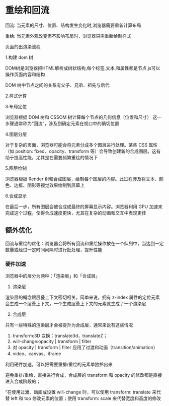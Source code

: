 # 重绘和回流

回流: 当元素的尺寸、位置、结构发生变化时,浏览器需要重新计算布局

重绘: 当元素外观改变但不影响布局时，浏览器只需重新绘制样式

页面的出渲染流程

1.构建 dom 树

DOM树是浏览器把HTML解析成树状结构,每个标签,文本,和属性都是节点,js可以操作页面内容和结构

DOM 树中节点之间的关系有父子、兄弟、祖先与后代

2.样式计算

3.布局定位

浏览器根据 DOM 树和 CSSOM 树计算每个节点的几何信息（位置和尺寸）
这一步骤通常称为“回流”，涉及到确定元素在视口中的确切位置

4.图层分层

对于复杂的页面，浏览器可能会将元素分成多个图层进行处理。某些 CSS 属性（如 position: fixed、opacity、transform 等）会导致创建新的合成图层。这有助于提高性能，尤其是在需要频繁重绘的情况下

5.图层绘制

浏览器根据 Render 树和合成图层，绘制每个图层的内容。此过程涉及将文本、颜色、边框、阴影等视觉效果绘制到屏幕上

6.合成显示

在最后一步，所有图层会被合成成最终的屏幕显示内容。浏览器利用 GPU 加速来完成这个过程，使得合成速度更快，尤其在复杂的动画和交互中表现更佳

## 额外优化

回流与重绘的优化：浏览器会将所有回流和重绘操作放在一个队列中，当达到一定数量或经过一定时间间隔时进行批处理，提升性能

### 硬件加速

浏览器中的层分为两种：「渲染层」和「合成层」

1. 渲染层

渲染层的概念跟层叠上下文密切相关。简单来说，拥有 z-index 属性的定位元素会生成一个层叠上下文，一个生成层叠上下文的元素就生成了一个渲染层

2. 合成层

只有一些特殊的渲染层才会被提升为合成层，通常来说有这些情况

1. transform:3D 变换：translate3d，translateZ；
2. will-change:opacity | transform | filter
3. 对 opacity | transform | fliter 应用了过渡和动画（transition/animation）
4. video、canvas、iframe

利用硬件加速，可以把需要重排/重绘的元素单独拎出来

避免重排/重绘，直接进行合成，合成层的 transform 和 opacity 的修改都是直接进入合成阶段的；

“在使用过渡、动画或设置 will-change 时，可以使用 transform: translate 来代替 left 和 top 修改元素的位置；使用 transform: scale 来代替宽度和高度的修改
